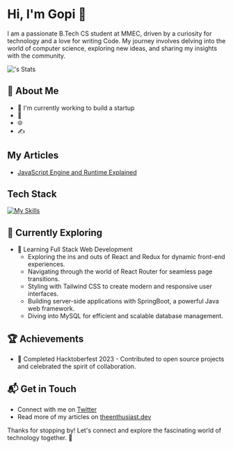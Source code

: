 # Hi, I'm Gopi 👋

I am a passionate B.Tech CS student at MMEC, driven by a curiosity for technology and a love for writing Code. My journey involves delving into the world of computer science, exploring new ideas, and sharing my insights with the community.

![<GopiAjt>'s Stats](https://github-readme-stats.vercel.app/api?username=<GopiAjt>&theme=vue-dark&show_icons=true&hide_border=true&count_private=true)

## 🚀 About Me

- 🔭 I'm currently working to build a startup
- 📝 
- 🌐 
- ✍️ 

## My Articles
- [JavaScript Engine and Runtime Explained](https://www.freecodecamp.org/news/javascript-engine-and-runtime-explained/)


## Tech Stack
[![My Skills](https://skillicons.dev/icons?i=js,html,css,wasm)](https://skillicons.dev)

## 🌱 Currently Exploring

- 🚀 Learning Full Stack Web Development
  - Exploring the ins and outs of React and Redux for dynamic front-end experiences.
  - Navigating through the world of React Router for seamless page transitions.
  - Styling with Tailwind CSS to create modern and responsive user interfaces.
  - Building server-side applications with SpringBoot, a powerful Java web framework.
  - Diving into MySQL for efficient and scalable database management.

 ## 🏆 Achievements

- 🌟 Completed Hacktoberfest 2023 - Contributed to open source projects and celebrated the spirit of collaboration.


## 📬 Get in Touch

- Connect with me on [Twitter](https://twitter.com/introvertedbot)
- Read more of my articles on [theenthusiast.dev](https://theenthusiast.dev)

Thanks for stopping by! Let's connect and explore the fascinating world of technology together. 🚀



<!--

Here are some ideas to get you started:

- 🔭 I’m currently working on ...
- 🌱 I’m currently learning ...
- 👯 I’m looking to collaborate on ...
- 🤔 I’m looking for help with ...
- 💬 Ask me about ...
- 📫 How to reach me: ...
- 😄 Pronouns: ...
- ⚡ Fun fact: ...
-->

